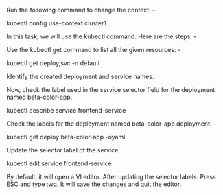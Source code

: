 Run the following command to change the context: -


kubectl config use-context cluster1



In this task, we will use the kubectl command. Here are the steps: -



Use the kubectl get command to list all the given resources: -

kubectl get deploy,svc -n default



Identify the created deployment and service names.

Now, check the label used in the service selector field for the deployment named beta-color-app.


kubectl describe service frontend-service




Check the labels for the deployment named beta-color-app deployment: -

kubectl get deploy beta-color-app -oyaml



Update the selector label of the service.

kubectl edit service frontend-service



By default, it will open a VI editor. After updating the selector labels. Press ESC and type :wq. It will save the changes and quit the editor.